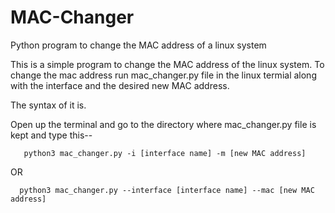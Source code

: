 # MAC-Changer

Python program to change the MAC address of a linux system

This is a simple program to change the MAC address of the linux system. To change the mac address run mac_changer.py file in the linux termial along with the interface and the desired new MAC address.

The syntax of it is.

Open up the terminal and  go to the directory where mac_changer.py file is kept and type this--
                   
       python3 mac_changer.py -i [interface name] -m [new MAC address]
                          
 OR
  
      python3 mac_changer.py --interface [interface name] --mac [new MAC address]
  
  
